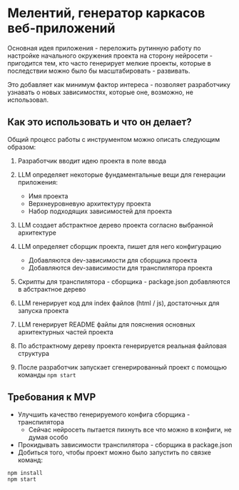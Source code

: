 # Мелентий, генератор каркасов веб-приложений

Основная идея приложения - переложить рутинную работу по настройке начального окружения проекта на сторону нейросети - пригодится тем, кто часто генерирует мелкие проекты, которые в последствии можно было бы масштабировать - развивать.

Это добавляет как минимум фактор интереса - позволяет разработчику узнавать о новых зависимостях, которые оне, возможно, не использовал.

## Как это использовать и что он делает?

Общий процесс работы с инструментом можно описать следующим образом:

1. Разработчик вводит идею проекта в поле ввода
2. LLM определяет некоторые фундаментальные вещи для генерации приложения:

    - Имя проекта
    - Верхнеуровневую архитектуру проекта
    - Набор подходящих зависимостей для проекта

3. LLM создает абстрактное дерево проекта согласно выбранной архитектуре
4. LLM определяет сборщик проекта, пишет для него конфигурацию

    - Добавляются dev-зависимости для сборщика проекта
    - Добавляются dev-зависимости для транспилятора проекта

5. Скрипты для транспилятора - сборщика - package.json добавляются в абстрактное дерево
6. LLM генерирует код для index файлов (html / js), достаточных для запуска проекта
7. LLM генерирует README файлы для пояснения основных архитектурных частей проекта
8. По абстрактному дереву проекта генерируется реальная файловая структура
9. После разработчик запускает сгенерированный проект с помощью команды `npm start`

## Требования к MVP

- Улучшить качество генерируемого конфига сборщика - транспилятора
    - Сейчас нейросеть пытается пихнуть все что можно в конфиги, не думая особо
- Прокидывать зависимости транспилятора - сборщика в package.json
- Добиться того, чтобы проект можно было запустить по связке команд:

```bash
npm install
npm start
```
